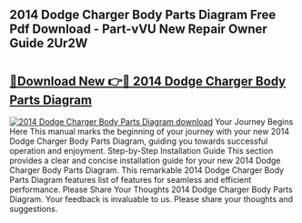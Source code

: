 ## 2014 Dodge Charger Body Parts Diagram Free Pdf Download - Part-vVU New Repair Owner Guide 2Ur2W

# <h2><a href="http://dflkkrd.blite.top/?on=2014+Dodge+Charger+Body+Parts+Diagram">🔗Download New 👉🔴 2014 Dodge Charger Body Parts Diagram</a></h2>

[![2014 Dodge Charger Body Parts Diagram download](https://i.imgur.com/lujVjoI.png)](http://dflkkrd.blite.top/?on=2014+Dodge+Charger+Body+Parts+Diagram)
Your Journey Begins Here This manual marks the beginning of your journey with your new 2014 Dodge Charger Body Parts Diagram, guiding you towards successful operation and enjoyment. Step-by-Step Installation Guide This section provides a clear and concise installation guide for your new 2014 Dodge Charger Body Parts Diagram. This remarkable 2014 Dodge Charger Body Parts Diagram features list of features for seamless and efficient performance. Please Share Your Thoughts 2014 Dodge Charger Body Parts Diagram. Your feedback is invaluable to us. Please share your thoughts and suggestions.
